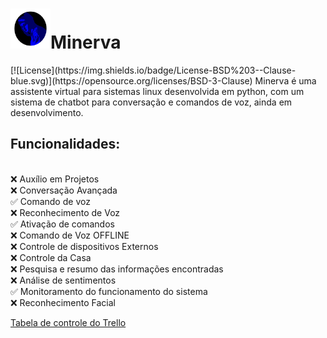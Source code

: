 <h1><img src="./icons/minerva_icon_final.png" width="64" height="64">Minerva</h1>
[![License](https://img.shields.io/badge/License-BSD%203--Clause-blue.svg)](https://opensource.org/licenses/BSD-3-Clause)
Minerva é uma assistente virtual para sistemas linux desenvolvida em python, com um sistema de chatbot para conversação e comandos de voz, ainda em desenvolvimento.

<h2>Funcionalidades:</h2><br/>
❌ Auxílio em Projetos<br/>
❌ Conversação Avançada<br/>
✅ Comando de voz<br/>
❌ Reconhecimento de Voz<br/>
✅ Ativação de comandos<br/>
❌ Comando de Voz OFFLINE<br/>
❌ Controle de dispositivos Externos<br/>
❌ Controle da Casa<br/>
❌ Pesquisa e resumo das informações encontradas<br/>
❌ Análise de sentimentos<br/>
✅ Monitoramento do funcionamento do sistema<br/>
❌ Reconhecimento Facial<br/>

<a href="https://trello.com/b/o9bPkwWi/minerva">Tabela de controle do Trello</a><br/>







